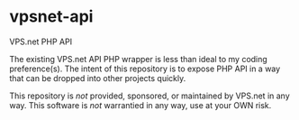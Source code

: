 vpsnet-api
==========

VPS.net PHP API

The existing VPS.net API PHP wrapper is less than ideal to my coding preference(s).
The intent of this repository is to expose PHP API in a way that can be dropped into other projects quickly.

This repository is *not* provided, sponsored, or maintained by VPS.net in any way. This software is *not* warrantied in any way, use at your OWN risk.
